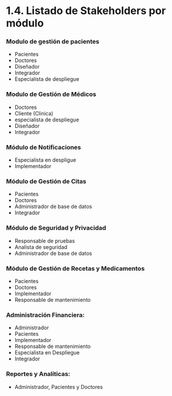 # 1.4. Listado de Stakeholders por módulo

### Modulo de gestión de pacientes
- Pacientes
- Doctores
- Diseñador
- Integrador
- Especialista de despliegue
### Modulo de Gestión de Médicos
- Doctores
- Cliente (Clinica)
- especialista de despliegue
- Diseñador
- Integrador
### Módulo de Notificaciones
- Especialista en despligue
- Implementador
### Módulo de Gestión de Citas
- Pacientes
- Doctores
- Administrador de base de datos
- Integrador
### Módulo de Seguridad y Privacidad
- Responsable de pruebas
- Analista de seguridad
- Administrador de base de datos
### Módulo de Gestión de Recetas y Medicamentos
- Pacientes
- Doctores
- Implementador
- Responsable de mantenimiento
### Administración Financiera:
- Administrador
- Pacientes
- Implementador
- Responsable de mantenimiento 
- Especialista en Despliegue
- Integrador
### Reportes y Analíticas:
- Administrador, Pacientes y Doctores
